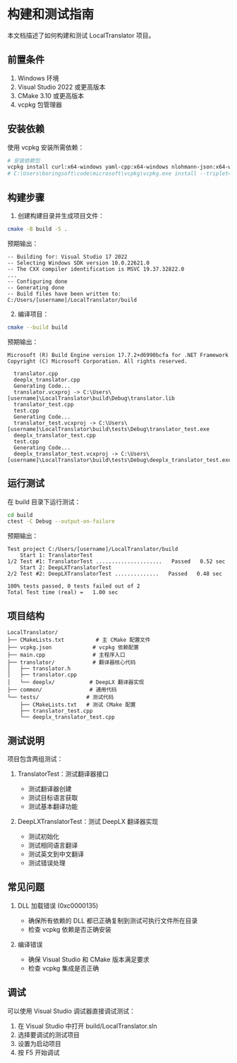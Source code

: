 # 构建和测试指南

本文档描述了如何构建和测试 LocalTranslator 项目。

## 前置条件

1. Windows 环境
2. Visual Studio 2022 或更高版本
3. CMake 3.10 或更高版本
4. vcpkg 包管理器

## 安装依赖

使用 vcpkg 安装所需依赖：

```bash
# 安装依赖包
vcpkg install curl:x64-windows yaml-cpp:x64-windows nlohmann-json:x64-windows gtest:x64-windows
# C:\Users\boringsoft\code\microsoft\vcpkg\vcpkg.exe install --triplet=x64-windows
```

## 构建步骤

1. 创建构建目录并生成项目文件：
```bash
cmake -B build -S .
```
预期输出：
```
-- Building for: Visual Studio 17 2022
-- Selecting Windows SDK version 10.0.22621.0
-- The CXX compiler identification is MSVC 19.37.32822.0
...
-- Configuring done
-- Generating done
-- Build files have been written to: C:/Users/[username]/LocalTranslator/build
```

2. 编译项目：
```bash
cmake --build build
```
预期输出：
```
Microsoft (R) Build Engine version 17.7.2+d6990bcfa for .NET Framework
Copyright (C) Microsoft Corporation. All rights reserved.

  translator.cpp
  deeplx_translator.cpp
  Generating Code...
  translator.vcxproj -> C:\Users\[username]\LocalTranslator\build\Debug\translator.lib
  translator_test.cpp
  test.cpp
  Generating Code...
  translator_test.vcxproj -> C:\Users\[username]\LocalTranslator\build\tests\Debug\translator_test.exe
  deeplx_translator_test.cpp
  test.cpp
  Generating Code...
  deeplx_translator_test.vcxproj -> C:\Users\[username]\LocalTranslator\build\tests\Debug\deeplx_translator_test.exe
```

## 运行测试

在 build 目录下运行测试：
```bash
cd build
ctest -C Debug --output-on-failure
```
预期输出：
```
Test project C:/Users/[username]/LocalTranslator/build
    Start 1: TranslatorTest
1/2 Test #1: TranslatorTest .....................   Passed   0.52 sec
    Start 2: DeepLXTranslatorTest
2/2 Test #2: DeepLXTranslatorTest ..............   Passed   0.48 sec

100% tests passed, 0 tests failed out of 2
Total Test time (real) =   1.00 sec
```

## 项目结构

```
LocalTranslator/
├── CMakeLists.txt          # 主 CMake 配置文件
├── vcpkg.json             # vcpkg 依赖配置
├── main.cpp               # 主程序入口
├── translator/            # 翻译器核心代码
│   ├── translator.h
│   ├── translator.cpp
│   └── deeplx/           # DeepLX 翻译器实现
├── common/               # 通用代码
└── tests/               # 测试代码
    ├── CMakeLists.txt   # 测试 CMake 配置
    ├── translator_test.cpp
    └── deeplx_translator_test.cpp
```

## 测试说明

项目包含两组测试：

1. TranslatorTest：测试翻译器接口
   - 测试翻译器创建
   - 测试目标语言获取
   - 测试基本翻译功能

2. DeepLXTranslatorTest：测试 DeepLX 翻译器实现
   - 测试初始化
   - 测试相同语言翻译
   - 测试英文到中文翻译
   - 测试错误处理

## 常见问题

1. DLL 加载错误 (0xc0000135)
   - 确保所有依赖的 DLL 都已正确复制到测试可执行文件所在目录
   - 检查 vcpkg 依赖是否正确安装

2. 编译错误
   - 确保 Visual Studio 和 CMake 版本满足要求
   - 检查 vcpkg 集成是否正确

## 调试

可以使用 Visual Studio 调试器直接调试测试：
1. 在 Visual Studio 中打开 build/LocalTranslator.sln
2. 选择要调试的测试项目
3. 设置为启动项目
4. 按 F5 开始调试 